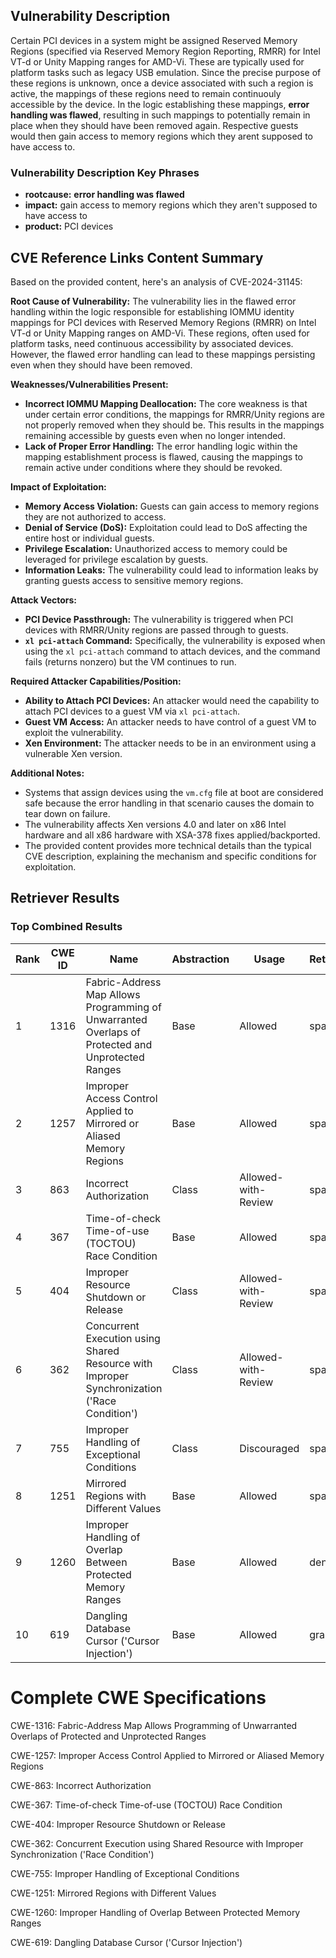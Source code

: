 ## Vulnerability Description
Certain PCI devices in a system might be assigned Reserved Memory Regions (specified via Reserved Memory Region Reporting, RMRR) for Intel VT-d or Unity Mapping ranges for AMD-Vi. These are typically used for platform tasks such as legacy USB emulation. Since the precise purpose of these regions is unknown, once a device associated with such a region is active, the mappings of these regions need to remain continuouly accessible by the device. In the logic establishing these mappings, **error handling was flawed**, resulting in such mappings to potentially remain in place when they should have been removed again. Respective guests would then gain access to memory regions which they arent supposed to have access to.

### Vulnerability Description Key Phrases
- **rootcause:** **error handling was flawed**
- **impact:** gain access to memory regions which they aren't supposed to have access to
- **product:** PCI devices

## CVE Reference Links Content Summary
Based on the provided content, here's an analysis of CVE-2024-31145:

**Root Cause of Vulnerability:**
The vulnerability lies in the flawed error handling within the logic responsible for establishing IOMMU identity mappings for PCI devices with Reserved Memory Regions (RMRR) on Intel VT-d or Unity Mapping ranges on AMD-Vi. These regions, often used for platform tasks, need continuous accessibility by associated devices. However, the flawed error handling can lead to these mappings persisting even when they should have been removed.

**Weaknesses/Vulnerabilities Present:**
- **Incorrect IOMMU Mapping Deallocation:** The core weakness is that under certain error conditions, the mappings for RMRR/Unity regions are not properly removed when they should be. This results in the mappings remaining accessible by guests even when no longer intended.
- **Lack of Proper Error Handling:** The error handling logic within the mapping establishment process is flawed, causing the mappings to remain active under conditions where they should be revoked.

**Impact of Exploitation:**
- **Memory Access Violation:** Guests can gain access to memory regions they are not authorized to access.
- **Denial of Service (DoS):** Exploitation could lead to DoS affecting the entire host or individual guests.
- **Privilege Escalation:** Unauthorized access to memory could be leveraged for privilege escalation by guests.
- **Information Leaks:** The vulnerability could lead to information leaks by granting guests access to sensitive memory regions.

**Attack Vectors:**
- **PCI Device Passthrough:** The vulnerability is triggered when PCI devices with RMRR/Unity regions are passed through to guests.
- **`xl pci-attach` Command:** Specifically, the vulnerability is exposed when using the `xl pci-attach` command to attach devices, and the command fails (returns nonzero) but the VM continues to run.

**Required Attacker Capabilities/Position:**
- **Ability to Attach PCI Devices:** An attacker would need the capability to attach PCI devices to a guest VM via `xl pci-attach`.
- **Guest VM Access:** An attacker needs to have control of a guest VM to exploit the vulnerability.
- **Xen Environment:** The attacker needs to be in an environment using a vulnerable Xen version.

**Additional Notes:**
- Systems that assign devices using the `vm.cfg` file at boot are considered safe because the error handling in that scenario causes the domain to tear down on failure.
- The vulnerability affects Xen versions 4.0 and later on x86 Intel hardware and all x86 hardware with XSA-378 fixes applied/backported.
- The provided content provides more technical details than the typical CVE description, explaining the mechanism and specific conditions for exploitation.

## Retriever Results

### Top Combined Results

| Rank | CWE ID | Name | Abstraction | Usage  | Retrievers | Individual Scores |
|------|--------|------|-------------|-------|------------|-------------------|
| 1 | 1316 | Fabric-Address Map Allows Programming of Unwarranted Overlaps of Protected and Unprotected Ranges | Base | Allowed | sparse | 0.564 |
| 2 | 1257 | Improper Access Control Applied to Mirrored or Aliased Memory Regions | Base | Allowed | sparse | 0.548 |
| 3 | 863 | Incorrect Authorization | Class | Allowed-with-Review | sparse | 0.521 |
| 4 | 367 | Time-of-check Time-of-use (TOCTOU) Race Condition | Base | Allowed | sparse | 0.521 |
| 5 | 404 | Improper Resource Shutdown or Release | Class | Allowed-with-Review | sparse | 0.499 |
| 6 | 362 | Concurrent Execution using Shared Resource with Improper Synchronization ('Race Condition') | Class | Allowed-with-Review | sparse | 0.495 |
| 7 | 755 | Improper Handling of Exceptional Conditions | Class | Discouraged | sparse | 0.493 |
| 8 | 1251 | Mirrored Regions with Different Values | Base | Allowed | sparse | 0.493 |
| 9 | 1260 | Improper Handling of Overlap Between Protected Memory Ranges | Base | Allowed | dense | 0.550 |
| 10 | 619 | Dangling Database Cursor ('Cursor Injection') | Base | Allowed | graph | 0.002 |



# Complete CWE Specifications

CWE-1316: Fabric-Address Map Allows Programming of Unwarranted Overlaps of Protected and Unprotected Ranges

CWE-1257: Improper Access Control Applied to Mirrored or Aliased Memory Regions

CWE-863: Incorrect Authorization

CWE-367: Time-of-check Time-of-use (TOCTOU) Race Condition

CWE-404: Improper Resource Shutdown or Release

CWE-362: Concurrent Execution using Shared Resource with Improper Synchronization ('Race Condition')

CWE-755: Improper Handling of Exceptional Conditions

CWE-1251: Mirrored Regions with Different Values

CWE-1260: Improper Handling of Overlap Between Protected Memory Ranges

CWE-619: Dangling Database Cursor ('Cursor Injection')